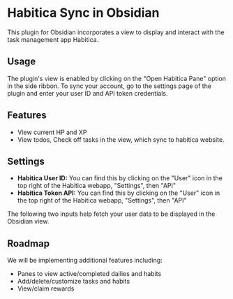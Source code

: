 # Habitica Sync in Obsidian
This plugin for Obsidian incorporates a view to display and interact with the task management app Habitica.

## Usage
The plugin's view is enabled by clicking on the "Open Habitica Pane" option in the side ribbon. To sync your account, go to the settings page of the plugin and enter your user ID and API token credentials.
## Features
- View current HP and XP
- View todos, Check off tasks in the view, which sync to habitica website.
## Settings
- **Habitica User ID:** You can find this by clicking on the "User" icon in the top right of the Habitica webapp, "Settings", then "API"
- **Habitica Token API:** You can find this by clicking on the "User" icon in the top right of the Habitica webapp, "Settings", then "API"

The following two inputs help fetch your user data to be displayed in the Obsidian view.

## Roadmap
We will be implementing additional features including:

- Panes to view active/completed dailies and habits
- Add/delete/customize tasks and habits
- View/claim rewards 

